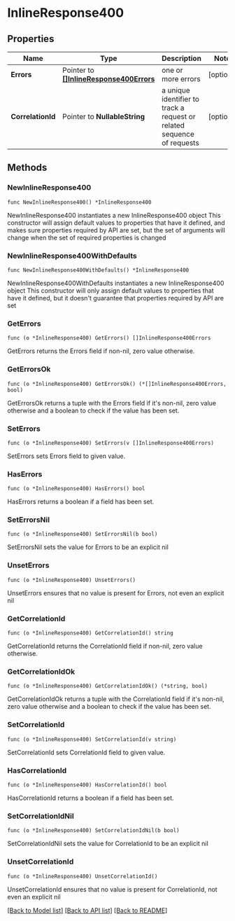 # InlineResponse400

## Properties

Name | Type | Description | Notes
------------ | ------------- | ------------- | -------------
**Errors** | Pointer to [**[]InlineResponse400Errors**](inline_response_400_errors.md) | one or more errors | [optional] 
**CorrelationId** | Pointer to **NullableString** | a unique identifier to track a request or related sequence of requests | [optional] 

## Methods

### NewInlineResponse400

`func NewInlineResponse400() *InlineResponse400`

NewInlineResponse400 instantiates a new InlineResponse400 object
This constructor will assign default values to properties that have it defined,
and makes sure properties required by API are set, but the set of arguments
will change when the set of required properties is changed

### NewInlineResponse400WithDefaults

`func NewInlineResponse400WithDefaults() *InlineResponse400`

NewInlineResponse400WithDefaults instantiates a new InlineResponse400 object
This constructor will only assign default values to properties that have it defined,
but it doesn't guarantee that properties required by API are set

### GetErrors

`func (o *InlineResponse400) GetErrors() []InlineResponse400Errors`

GetErrors returns the Errors field if non-nil, zero value otherwise.

### GetErrorsOk

`func (o *InlineResponse400) GetErrorsOk() (*[]InlineResponse400Errors, bool)`

GetErrorsOk returns a tuple with the Errors field if it's non-nil, zero value otherwise
and a boolean to check if the value has been set.

### SetErrors

`func (o *InlineResponse400) SetErrors(v []InlineResponse400Errors)`

SetErrors sets Errors field to given value.

### HasErrors

`func (o *InlineResponse400) HasErrors() bool`

HasErrors returns a boolean if a field has been set.

### SetErrorsNil

`func (o *InlineResponse400) SetErrorsNil(b bool)`

 SetErrorsNil sets the value for Errors to be an explicit nil

### UnsetErrors
`func (o *InlineResponse400) UnsetErrors()`

UnsetErrors ensures that no value is present for Errors, not even an explicit nil
### GetCorrelationId

`func (o *InlineResponse400) GetCorrelationId() string`

GetCorrelationId returns the CorrelationId field if non-nil, zero value otherwise.

### GetCorrelationIdOk

`func (o *InlineResponse400) GetCorrelationIdOk() (*string, bool)`

GetCorrelationIdOk returns a tuple with the CorrelationId field if it's non-nil, zero value otherwise
and a boolean to check if the value has been set.

### SetCorrelationId

`func (o *InlineResponse400) SetCorrelationId(v string)`

SetCorrelationId sets CorrelationId field to given value.

### HasCorrelationId

`func (o *InlineResponse400) HasCorrelationId() bool`

HasCorrelationId returns a boolean if a field has been set.

### SetCorrelationIdNil

`func (o *InlineResponse400) SetCorrelationIdNil(b bool)`

 SetCorrelationIdNil sets the value for CorrelationId to be an explicit nil

### UnsetCorrelationId
`func (o *InlineResponse400) UnsetCorrelationId()`

UnsetCorrelationId ensures that no value is present for CorrelationId, not even an explicit nil

[[Back to Model list]](../README.md#documentation-for-models) [[Back to API list]](../README.md#documentation-for-api-endpoints) [[Back to README]](../README.md)


